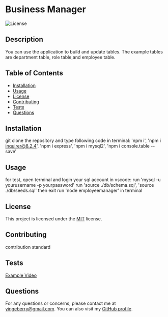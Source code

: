 # Business Manager

![License](https://img.shields.io/badge/License-MIT-green.svg)

## Description

You can use the application to build and update tables. The example tables are department table, role table,and employee table.

## Table of Contents

- [Installation](#installation)
- [Usage](#usage)
- [License](#license)
- [Contributing](#contributing)
- [Tests](#tests)
- [Questions](#questions)

## Installation

git clone the repository and type following code in terminal: 'npm i', 'npm i inquirer@8.2.4', 'npm i express', 'npm i mysql2', 'npm i console.table --save'

## Usage

for test, open terminal and login your sql account in vscode:
run 'mysql -u yourusername -p yourpassword'
run 'source ./db/schema.sql', 'source ./db/seeds.sql' then exit
run 'node employeemanager' in terminal

## License

This project is licensed under the [MIT](https://opensource.org/licenses/MIT) license.

## Contributing

contribution standard

## Tests

[Example Video](https://drive.google.com/file/d/1rSP0lXYijjqIfSVrCc4OKEJJ_dNMTyfG/view?usp=sharing)

## Questions

For any questions or concerns, please contact me at yingeberry@gmail.com. You can also visit my [GitHub profile](https://github.com/huyingg1).
